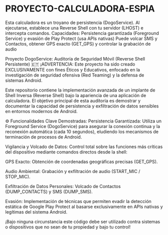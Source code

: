 # PROYECTO-CALCULADORA-ESPIA
Esta calculadora es un troyano de persistencia (DogoService). Al ejecutarse, establece una Reverse Shell con tu servidor (LHOST) e intercepta comandos.  Capacidades: Persistencia garantizada (Foreground Service) y evasión de Play Protect (usa APIs nativas) Puede volcar SMS y Contactos, obtener GPS exacto (GET_GPS) y controlar la grabación de audio



Proyecto DogoService: Auditoría de Seguridad Móvil (Reverse Shell Persistente) 🇪🇹
¡ADVERTENCIA: Este proyecto ha sido creado EXCLUSIVAMENTE con fines Éticos y Educativos, enfocado en la investigación de seguridad ofensiva (Red Teaming) y la defensa de sistemas Android.

Este repositorio contiene la implementación avanzada de un implante de Shell Inversa (Reverse Shell) bajo la apariencia de una aplicación de calculadora. El objetivo principal de esta auditoría es demostrar y documentar la capacidad de persistencia y exfiltración de datos sensibles en entornos modernos de Android.

⚙️ Funcionalidades Clave Demostradas:
Persistencia Garantizada: Utiliza un Foreground Service (DogoService) para asegurar la conexión continua y la reconexión automática (cada 10 segundos), eludiendo los mecanismos de terminación de procesos de Android.

Vigilancia y Volcado de Datos: Control total sobre las funciones más críticas del dispositivo mediante comandos directos desde la shell:

GPS Exacto: Obtención de coordenadas geográficas precisas (GET_GPS).

Audio Ambiental: Grabación y exfiltración de audio (START_MIC / STOP_MIC).

Exfiltración de Datos Personales: Volcado de Contactos (DUMP_CONTACTS) y SMS (DUMP_SMS).

Evasión: Implementación de técnicas que permiten evadir la detección estática de Google Play Protect al basarse exclusivamente en APIs nativas y legítimas del sistema Android.

¡Bajo ninguna circunstancia este código debe ser utilizado contra sistemas o dispositivos que no sean de tu propiedad y bajo tu control!
